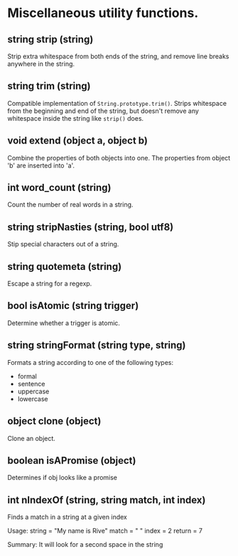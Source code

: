 # Miscellaneous utility functions.

## string strip (string)

Strip extra whitespace from both ends of the string, and remove
line breaks anywhere in the string.

## string trim (string)

Compatible implementation of `String.prototype.trim()`. Strips whitespace
from the beginning and end of the string, but doesn't remove any
whitespace inside the string like `strip()` does.

## void extend (object a, object b)

Combine the properties of both objects into one. The properties from
object 'b' are inserted into 'a'.

## int word_count (string)

Count the number of real words in a string.

## string stripNasties (string, bool utf8)

Stip special characters out of a string.

## string quotemeta (string)

Escape a string for a regexp.

## bool isAtomic (string trigger)

Determine whether a trigger is atomic.

## string stringFormat (string type, string)

Formats a string according to one of the following types:
- formal
- sentence
- uppercase
- lowercase

## object clone (object)

Clone an object.

## boolean isAPromise (object)

Determines if obj looks like a promise

## int nIndexOf (string, string match, int index)

Finds a match in a string at a given index

Usage:
string = "My name is Rive"
match = " "
index = 2
return = 7

Summary: It will look for a second space in the string